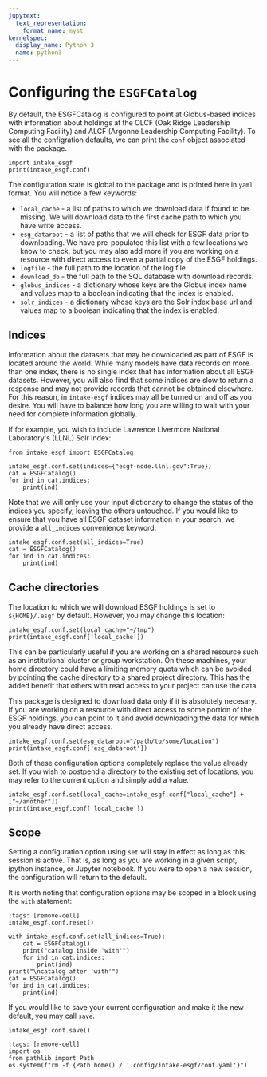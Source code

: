 ```yaml
---
jupytext:
  text_representation:
    format_name: myst
kernelspec:
  display_name: Python 3
  name: python3
---
```


# Configuring the `ESGFCatalog`

By default, the ESGFCatalog is configured to point at Globus-based indices with information about holdings at the OLCF (Oak Ridge Leadership Computing Facility) and ALCF (Argonne Leadership Computing Facility). To see all the configration defaults, we can print the `conf` object associated with the package.

```{code-cell}
import intake_esgf
print(intake_esgf.conf)
```

The configuration state is global to the package and is printed here in `yaml`
format. You will notice a few keywords:

- `local_cache` - a list of paths to which we download data if found to be missing. We will download data to the first cache path to which you have write access.
- `esg_dataroot` - a list of paths that we will check for ESGF data prior to downloading. We have pre-populated this list with a few locations we know to check, but you may also add more if you are working on a resource with direct access to even a partial copy of the ESGF holdings.
- `logfile` - the full path to the location of the log file.
- `download_db` - the full path to the SQL database with download records.
- `globus_indices` - a dictionary whose keys are the Globus index name and values map to a boolean indicating that the index is enabled.
- `solr_indices` - a dictionary whose keys are the Solr index base url and values map to a boolean indicating that the index is enabled.

## Indices

Information about the datasets that may be downloaded as part of ESGF is located around the world. While many models have data records on more than one index, there is no single index that has information about all ESGF datasets. However, you will also find that some indices are slow to return a response and may not provide records that cannot be obtained elsewhere. For this reason, in `intake-esgf` indices may all be turned on and off as you desire. You will have to balance how long you are willing to wait with your need for complete information globally.

If for example, you wish to include Lawrence Livermore National Laboratory's (LLNL) Solr index:

```{code-cell}
from intake_esgf import ESGFCatalog

intake_esgf.conf.set(indices={"esgf-node.llnl.gov":True})
cat = ESGFCatalog()
for ind in cat.indices:
    print(ind)
```

Note that we will only use your input dictionary to change the status of the indices you specify, leaving the others untouched. If you would like to ensure that you have all ESGF dataset information in your search, we provide a `all_indices` convenience keyword:

```{code-cell}
intake_esgf.conf.set(all_indices=True)
cat = ESGFCatalog()
for ind in cat.indices:
    print(ind)
```

## Cache directories

The location to which we will download ESGF holdings is set to `${HOME}/.esgf` by default. However, you may change this location:

```{code-cell}
intake_esgf.conf.set(local_cache="~/tmp")
print(intake_esgf.conf['local_cache'])
```

This can be particularly useful if you are working on a shared resource such as an institutional cluster or group workstation. On these machines, your home directory could have a limiting memory quota which can be avoided by pointing the cache directory to a shared project directory. This has the added benefit that others with read access to your project can use the data.

This package is designed to download data only if it is absolutely necesary. If you are working on a resource with direct access to some portion of the ESGF holdings, you can point to it and avoid downloading the data for which you already have direct access.

```{code-cell}
intake_esgf.conf.set(esg_dataroot="/path/to/some/location")
print(intake_esgf.conf['esg_dataroot'])
```

Both of these configuration options completely replace the value already set. If you wish to postpend a directory to the existing set of locations, you may refer to the current option and simply add a value.

```{code-cell}
intake_esgf.conf.set(local_cache=intake_esgf.conf["local_cache"] + ["~/another"])
print(intake_esgf.conf['local_cache'])
```

## Scope

Setting a configuration option using `set` will stay in effect as long as this session is active. That is, as long as you are working in a given script, ipython instance, or Jupyter notebook. If you were to open a new session, the configuration will return to the default.

It is worth noting that configuration options may be scoped in a block using the `with` statement:

```{code-cell}
:tags: [remove-cell]
intake_esgf.conf.reset()
```

```{code-cell}
with intake_esgf.conf.set(all_indices=True):
    cat = ESGFCatalog()
    print("catalog inside 'with'")
    for ind in cat.indices:
        print(ind)
print("\ncatalog after 'with'")
cat = ESGFCatalog()
for ind in cat.indices:
    print(ind)
```

If you would like to save your current configuration and make it the new default, you may call `save`.

```{code-cell}
intake_esgf.conf.save()
```

```{code-cell}
:tags: [remove-cell]
import os
from pathlib import Path
os.system(f"rm -f {Path.home() / '.config/intake-esgf/conf.yaml'}")
```
